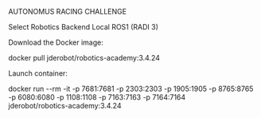 AUTONOMUS RACING CHALLENGE

Select Robotics Backend Local ROS1 (RADI 3)

Download the Docker image:

docker pull jderobot/robotics-academy:3.4.24

Launch container:

docker run --rm -it -p 7681:7681 -p 2303:2303 -p 1905:1905 -p 8765:8765 \
  -p 6080:6080 -p 1108:1108 -p 7163:7163 -p 7164:7164 \
  jderobot/robotics-academy:3.4.24
